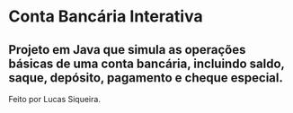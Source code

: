 # Conta Bancária Interativa

## Projeto em Java que simula as operações básicas de uma conta bancária, incluindo saldo, saque, depósito, pagamento e cheque especial.

Feito por Lucas Siqueira.
